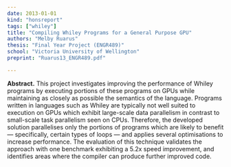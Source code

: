 ```yaml
---
date: 2013-01-01
kind: "honsreport"
tags: ["whiley"]
title: "Compiling Whiley Programs for a General Purpose GPU"
authors: "Melby Ruarus"
thesis: "Final Year Project (ENGR489)"
school: "Victoria University of Wellington"
preprint: "Ruarus13_ENGR489.pdf"

---
```


**Abstract.** This project investigates improving the performance of Whiley programs by executing portions of these programs on GPUs while maintaining as closely as possible the semantics of the language. Programs written in languages such as Whiley are typically not well suited to execution on GPUs which exhibit large-scale data parallelism in contrast to small-scale task parallelism seen on CPUs.  Therefore, the developed solution parallelises only the portions of programs which are likely to benefit — specifically, certain types of loops — and applies several optimisations to increase performance. The evaluation of this technique validates the approach with one benchmark exhibiting a 5.2x speed improvement, and identifies areas where the compiler can produce further improved code.




